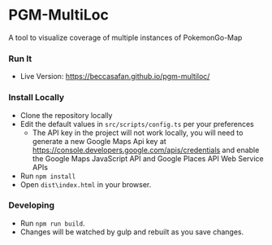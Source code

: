 # PGM-MultiLoc
A tool to visualize coverage of multiple instances of PokemonGo-Map

### Run It
- Live Version: https://beccasafan.github.io/pgm-multiloc/

### Install Locally
- Clone the repository locally
- Edit the default values in `src/scripts/config.ts` per your preferences
  - The API key in the project will not work locally, you will need to generate a new Google Maps Api key at https://console.developers.google.com/apis/credentials and enable the Google Maps JavaScript API and Google Places API Web Service APIs
- Run `npm install`
- Open `dist\index.html` in your browser.

### Developing
- Run `npm run build`.
- Changes will be watched by gulp and rebuilt as you save changes.
